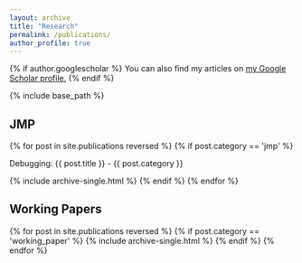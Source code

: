 ```yaml
---
layout: archive
title: "Research"
permalink: /publications/
author_profile: true
---
```


{% if author.googlescholar %}
  You can also find my articles on <u><a href="{{author.googlescholar}}">my Google Scholar profile</a>.</u>
{% endif %}

{% include base_path %}

<h2>JMP</h2>
{% for post in site.publications reversed %}
  {% if post.category == 'jmp' %}
    <p>Debugging: {{ post.title }} - {{ post.category }}</p>
    {% include archive-single.html %}
  {% endif %}
{% endfor %}

<h2>Working Papers</h2>
{% for post in site.publications reversed %}
  {% if post.category == 'working_paper' %}
    {% include archive-single.html %}
  {% endif %}
{% endfor %}
